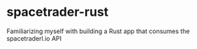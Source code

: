 # spacetrader-rust
Familiarizing myself with building a Rust app that consumes the spacetraderl.io API
